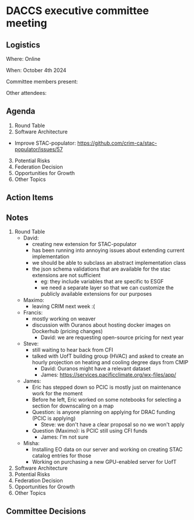 # DACCS executive committee meeting

## Logistics

Where: Online

When: October 4th 2024

Committee members present:

Other attendees:

## Agenda

1. Round Table
2. Software Architecture
  - Improve STAC-populator: https://github.com/crim-ca/stac-populator/issues/57
3. Potential Risks
4. Federation Decision
5. Opportunities for Growth
6. Other Topics

## Action Items


## Notes

1. Round Table
   - David: 
      - creating new extension for STAC-populator
      - has been running into annoying issues about extending current implementation
      - we should be able to subclass an abstract implementation class
      - the json schema validations that are available for the stac extensions are not sufficient
         - eg: they include variables that are specific to ESGF
         - we need a separate layer so that we can customize the publicly available extensions for our purposes 
   - Maximo: 
      - leaving CRIM next week :(
   - Francis: 
      - mostly working on weaver
      - discussion with Ouranos about hosting docker images on Dockerhub (pricing changes)
         - David: we are requesting open-source pricing for next year
   - Steve:
      - still waiting to hear back from CFI
      - talked with UofT building group (HVAC) and asked to create an hourly projection on heating and cooling degree days from CMIP
         - David: Ouranos might have a relevant dataset
         - James: https://services.pacificclimate.org/wx-files/app/
   - James:
      - Eric has stepped down so PCIC is mostly just on maintenance work for the moment
      - Before he left, Eric worked on some notebooks for selecting a section for downscaling on a map
      - Question: is anyone planning on applying for DRAC funding (PCIC is applying)
         - Steve: we don't have a clear proposal so no we won't apply
      - Question (Maximo): is PCIC still using CFI funds
         - James: I'm not sure
   - Misha: 
      - Installing EO data on our server and working on creating STAC catalog entries for those
      - Working on purchasing a new GPU-enabled server for UofT
2. Software Architecture
3. Potential Risks
4. Federation Decision
5. Opportunities for Growth
6. Other Topics

## Committee Decisions